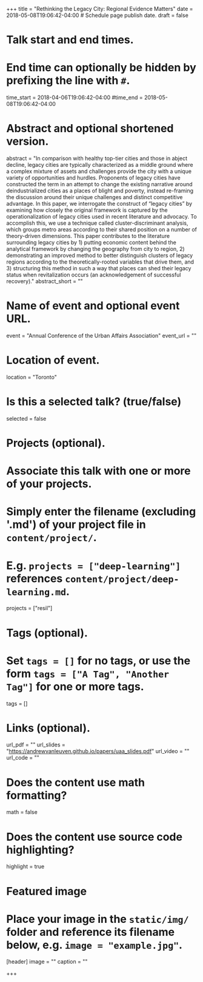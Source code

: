 +++
title = "Rethinking the Legacy City: Regional Evidence Matters"
date = 2018-05-08T19:06:42-04:00  # Schedule page publish date.
draft = false

# Talk start and end times.
#   End time can optionally be hidden by prefixing the line with `#`.
time_start = 2018-04-06T19:06:42-04:00
#time_end = 2018-05-08T19:06:42-04:00

# Abstract and optional shortened version.
abstract = "In comparison with healthy top-tier cities and those in abject decline, legacy cities are typically characterized as a middle ground where a complex mixture of assets and challenges provide the city with a unique variety of opportunities and hurdles. Proponents of legacy cities have constructed the term in an attempt to change the existing narrative around deindustrialized cities as a places of blight and poverty, instead re-framing the discussion around their unique challenges and distinct competitive advantage. In this paper, we interrogate the construct of “legacy cities” by examining how closely the original framework is captured by the operationalization of legacy cities used in recent literature and advocacy. To accomplish this, we use a technique called cluster-discriminant analysis, which groups metro areas according to their shared position on a number of theory-driven dimensions. This paper contributes to the literature surrounding legacy cities by 1) putting economic content behind the analytical framework by changing the geography from city to region, 2) demonstrating an improved method to better distinguish clusters of legacy regions according to the theoretically-rooted variables that drive them, and 3) structuring this method in such a way that places can shed their legacy status when revitalization occurs (an acknowledgement of successful recovery)."
abstract_short = ""

# Name of event and optional event URL.
event = "Annual Conference of the Urban Affairs Association"
event_url = ""

# Location of event.
location = "Toronto"

# Is this a selected talk? (true/false)
selected = false

# Projects (optional).
#   Associate this talk with one or more of your projects.
#   Simply enter the filename (excluding '.md') of your project file in `content/project/`.
#   E.g. `projects = ["deep-learning"]` references `content/project/deep-learning.md`.
projects = ["resil"]

# Tags (optional).
#   Set `tags = []` for no tags, or use the form `tags = ["A Tag", "Another Tag"]` for one or more tags.
tags = []

# Links (optional).
url_pdf = ""
url_slides = "https://andrewvanleuven.github.io/papers/uaa_slides.pdf"
url_video = ""
url_code = ""

# Does the content use math formatting?
math = false

# Does the content use source code highlighting?
highlight = true

# Featured image
# Place your image in the `static/img/` folder and reference its filename below, e.g. `image = "example.jpg"`.
[header]
image = ""
caption = ""

+++
